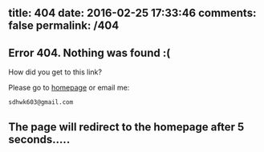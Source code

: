 title: 404
date: 2016-02-25 17:33:46
comments: false
permalink: /404
---
<script language="JavaScript"> function myrefresh(){window.location="/";}setTimeout('myrefresh()',5000);</script>

## Error 404. Nothing was found :(   

How did you get to this link?

Please go to [homepage](/) or email me:

    sdhwk603@gmail.com

## The page will redirect to the homepage after 5 seconds.....